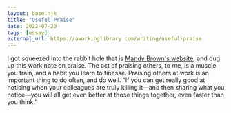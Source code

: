 ```yaml
---
layout: base.njk
title: "Useful Praise"
date: 2022-07-20
tags: [essay]
external_url: https://aworkinglibrary.com/writing/useful-praise
---
```


I got squeezed into the rabbit hole that is [Mandy Brown's website](https://aworkinglibrary.com/ "Mandy Brown's website"), and dug up this work note on praise. The act of praising others, to me, is a muscle you train, and a habit you learn to finesse. Praising others at work is an important thing to do often, and do well. “If you can get really good at noticing when your colleagues are truly killing it—and then sharing what you notice—you will all get even better at those things together, even faster than you think.”